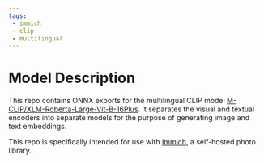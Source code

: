 ```yaml
---
tags:
 - immich
 - clip
 - multilingual
---
```

# Model Description

This repo contains ONNX exports for the multilingual CLIP model [M-CLIP/XLM-Roberta-Large-Vit-B-16Plus](https://huggingface.co/M-CLIP/XLM-Roberta-Large-Vit-B-16Plus). 
It separates the visual and textual encoders into separate models for the purpose of generating image and text embeddings.

This repo is specifically intended for use with [Immich](https://immich.app/), a self-hosted photo library.
